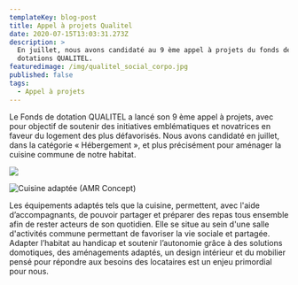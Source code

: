 ```yaml
---
templateKey: blog-post
title: Appel à projets Qualitel
date: 2020-07-15T13:03:31.273Z
description: >
  En juillet, nous avons candidaté au 9 ème appel à projets du fonds de
  dotations QUALITEL.
featuredimage: /img/qualitel_social_corpo.jpg
published: false
tags:
  - Appel à projets
---
```

Le Fonds de dotation QUALITEL a lancé son 9 ème appel à projets, avec pour objectif de soutenir des initiatives emblématiques et novatrices en faveur du logement des plus défavorisés.  Nous avons candidaté en juillet, dans la catégorie « Hébergement », et plus précisément pour aménager la cuisine commune de notre habitat. 

![](/img/qualitel_social_corpo2.jpg)

![](/img/cuisine.jpg "Cuisine adaptée (AMR Concept)")

Les équipements adaptés tels que la cuisine, permettent, avec l'aide d’accompagnants, de pouvoir partager et préparer des repas tous ensemble afin de rester acteurs de son quotidien. Elle se situe au sein d'une salle d'activités commune permettant de favoriser la vie sociale et partagée. Adapter l’habitat au handicap et soutenir l’autonomie grâce à des solutions domotiques, des aménagements adaptés, un design intérieur et du mobilier pensé pour répondre aux besoins des locataires est un enjeu primordial pour nous.